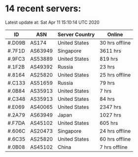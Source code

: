 # 14 recent servers:

Latest update at: Sat Apr 11 15:10:14 UTC 2020

| ID | ASN | Server Country | Online |
| -- | --- | -------------- | ------ |
| #.D09B | AS174 | United States | 30 hrs offline |
| #.7F1D | AS63949 | Singapore | 3611 hrs |
| #.9FC3 | AS53889 | United States | 819 hrs |
| #.1F2B | AS49392 | Russia | 23 hrs |
| #.8164 | AS25820 | United States | 25 hrs offline |
| #.C133 | AS51659 | Russia | 79 hrs |
| #.0B84 | AS35913 | United States | 7 hrs |
| #.C348 | AS35913 | United States | 84 hrs |
| #.E069 | AS40065 | United States | 2347 hrs |
| #.2A79 | AS63949 | Japan | 1027 hrs |
| #.F7DA | AS45102 | United States | 605 hrs |
| #.606C | AS20473 | Singapore | 24 hrs offline |
| #.6C35 | AS25820 | United States | 60 hrs offline |
| #.0B08 | AS45102 | China | 7 hrs offline |

